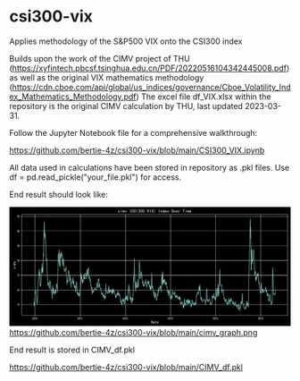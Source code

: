 # csi300-vix
Applies methodology of the S&amp;P500 VIX onto the CSI300 index

Builds upon the work of the CIMV project of THU (https://xyfintech.pbcsf.tsinghua.edu.cn/PDF/20220516104342445008.pdf) as well as the original VIX mathematics methodology (https://cdn.cboe.com/api/global/us_indices/governance/Cboe_Volatility_Index_Mathematics_Methodology.pdf)
The excel file df_VIX.xlsx within the repository is the original CIMV calculation by THU, last updated 2023-03-31.

Follow the Jupyter Notebook file for a comprehensive walkthrough: 

https://github.com/bertie-4z/csi300-vix/blob/main/CSI300_VIX.ipynb


All data used in calculations have been stored in repository as .pkl files. Use df = pd.read_pickle("your_file.pkl") for access. 


End result should look like: 

![End result](cimv_graph.png)
https://github.com/bertie-4z/csi300-vix/blob/main/cimv_graph.png


End result is stored in CIMV_df.pkl

https://github.com/bertie-4z/csi300-vix/blob/main/CIMV_df.pkl

